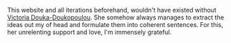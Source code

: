 This website and all iterations beforehand, wouldn't have existed without [Victoria Douka-Doukopoulou](http://dkdkpl.com/). She somehow always manages to extract the ideas out my of head and formulate them into coherent sentences. For this, her unrelenting support and love, I'm immensely grateful.